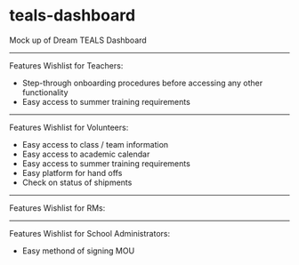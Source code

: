 # teals-dashboard
Mock up of Dream TEALS Dashboard
<hr>
Features Wishlist for Teachers:
<ul>
  <li>Step-through onboarding procedures before accessing any other functionality</li>
  <li>Easy access to summer training requirements</li>
</ul>
<hr>
Features Wishlist for Volunteers:
<ul>
  <li>Easy access to class / team information</li>
  <li>Easy access to academic calendar</li>
  <li>Easy access to summer training requirements</li>
  <li>Easy platform for hand offs</li>
  <li>Check on status of shipments</li>
</ul>
<hr>
Features Wishlist for RMs:
</ul>
<hr>
Features Wishlist for School Administrators:
<ul>
  <li>Easy methond of signing MOU </li>
</ul>
